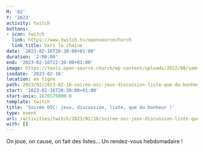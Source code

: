 ```yaml
---
M: '02'
Y: '2023'
activity: twitch
buttons:
- icon: twitch
  link: https://www.twitch.tv/opensourcechurch
  link_title: Vers la chaine
date: '2023-02-16T20:30:00+01:00'
duration: '2:00:00'
end: '2023-02-16T22:30:00+01:00'
image: https://tools.open-source.church/wp-content/uploads/2022/08/samantha-gades-LA6XfeVI5_c-unsplash-scaled.jpg
isodate: '2023-02-16'
location: en ligne
path: 2023/02/2023-02-16-soiree-osc-jeux-discussion-liste-que-du-bonheur.md
start: '2023-02-16T20:30:00+01:00'
start-unix: 1676575800.0
template: twitch
title: 'Soirée OSC: jeux, discussion, liste, que du bonheur !'
type: event
url: /activities/twitch/2023/02/16/soiree-osc-jeux-discussion-liste-que-du-bonheur
with: []
---
```

On joue, on cause, on fait des listes... Un rendez-vous hebdomadaire !